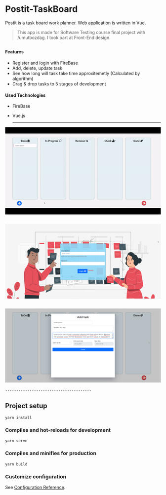 # Postit-TaskBoard

Postit is a task board work planner. Web application is written in Vue. 

> This app is made for Software Testing course final project with /umutbozdag. I took part at Front-End design.

##
#### Features
  - Register and login with FireBase
  - Add, delete, update task
  - See how long will task take time approxitemetly (Calculated by algorithm)
  - Drag & drop tasks to 5 stages of development


#### Used Technologies
  - FireBase
  - Vue.js
  
    ---------------------------------------

![Screen shot](https://raw.githubusercontent.com/burakyccl/Postit-TaskBoard/main/gif.gif)
##
![Screen shot](https://raw.githubusercontent.com/burakyccl/Postit-TaskBoard/main/ss1.png)
##
![Screen shot](https://raw.githubusercontent.com/burakyccl/Postit-TaskBoard/main/ss2.png)

    ---------------------------------------
    
## Project setup
```
yarn install
```

### Compiles and hot-reloads for development
```
yarn serve
```

### Compiles and minifies for production
```
yarn build
```

### Customize configuration
See [Configuration Reference](https://cli.vuejs.org/config/).

